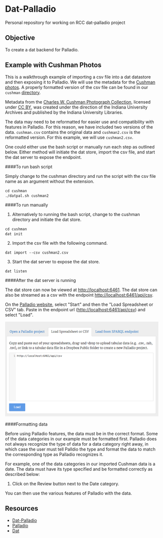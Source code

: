 # Dat-Palladio
Personal repository for working on RCC dat-palladio project

## Objective
To create a dat backend for Palladio.

## Example with Cushman Photos

This is a walkthrough example of importing a csv file into a dat datastore and then exposing it to Palladio. We will use the metadata for the [Cushman photos](https://github.com/iulibdcs/cushman_photos). A properly formatted version of the csv file can be found in our `cushman` [directory](https://github.com/moniker001/dat-pal/tree/master/cushman).

Metadata from the [Charles W. Cushman Photograph Collection](http://webapp1.dlib.indiana.edu/cushman/), licensed under [CC BY](http://creativecommons.org/licenses/by/4.0/deed.en_US), was created under the direction of the Indiana University Archives and published by the Indiana University Libraries.

The data may need to be reformatted for easier use and compatibility with features in Palladio. For this reason, we have included two versions of the data. `cushman.csv` contains the original data and `cushman2.csv` is the reformatted version. For this example, we will use `cushman2.csv`.

One could either use the bash script or manually run each step as outlined below. Either method will initiate the dat store, import the csv file, and start the dat server to expose the endpoint.

####To run bash script

Simply change to the cushman directory and run the script with the csv file name as an argument without the extension.

```
cd cushman
./datpal.sh cushman2
```

####To run manually

1) Alternatively to running the bash script, change to the cushman directory and initiate the dat store.

```
cd cushman
dat init
```

2) Import the csv file with the following command.

```
dat import --csv cushman2.csv
```

3) Start the dat server to expose the dat store.

```
dat listen
```

####After the dat server is running

The dat store can now be viewed at [http://localhost:6461](http://localhost:6461). The dat store can also be streamed as a csv with the endpoint [http://localhost:6461/api/csv](http://localhost:6461/api/csv).

On the [Palladio website](http://palladio.designhumanities.org/), select "Start" and then the "Load Spreadsheet or CSV" tab. Paste in the endpoint url ([http://localhost:6461/api/csv](http://localhost:6461/api/csv)) and select "Load".

![Palladio upload demo](https://github.com/moniker001/dat-pal/blob/master/resources/palladiodemo.png)

####Formatting data

Before using Palladio features, the data must be in the correct format. Some of the data categories in our example must be formatted first. Palladio does not always recognize the type of data for a data category right away, in which case the user must tell Palldio the type and format the data to match the corresponding type as Palladio recognizes it.

For example, one of the data categories in our imported Cushman data is a date. The data must have its type specified and be formatted correctly as described below:

1) Click on the Review button next to the Date category.


You can then use the various features of Palladio with the data.


## Resources
* [Dat-Palladio](https://github.com/rcc-uchicago/dat-palladio)
* [Palladio](http://palladio.designhumanities.org) 
* [Dat](http://dat-data.com/)

